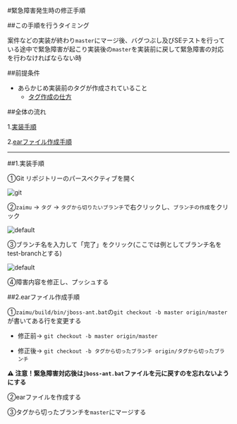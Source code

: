 #緊急障害発生時の修正手順

##この手順を行うタイミング

案件などの実装が終わり``master``にマージ後、バグつぶし及びSEテストを行っている途中で緊急障害が起こり実装後の``master``を実装前に戻して緊急障害の対応を行わなければならない時

##前提条件

- あらかじめ実装前のタグが作成されていること
  - [タグ作成の仕方](versionControlManual.md)

##全体の流れ

1.[実装手順](#実装手順)

2.[earファイル作成手順](#earファイル作成手順)

---------

##<a name="実装手順">1.実装手順

①Git リポジトリーのパースペクティブを開く

![git](https://cloud.githubusercontent.com/assets/11863596/13942413/8b393ed6-f035-11e5-94fa-ee8c3c818537.PNG)

②`zaimu` -> `タグ` -> `タグから切りたいブランチ`で右クリックし、`ブランチの作成`をクリック

![default](https://cloud.githubusercontent.com/assets/11863596/14074542/aee19cb2-f50c-11e5-86c6-099a05691399.png)

③ブランチ名を入力して「完了」をクリック(ここでは例としてブランチ名をtest-branchとする)

![default](https://cloud.githubusercontent.com/assets/11863596/14074698/f008c32c-f50d-11e5-8b8d-080377a74372.PNG)

④障害内容を修正し、プッシュする

##<a name="earファイル作成手順">2.earファイル作成手順

①``zaimu/build/bin/jboss-ant.bat``の``git checkout -b master origin/master``が書いてある行を変更する

- 修正前→ ``git checkout -b master origin/master``

- 修正後→ ``git checkout -b タグから切ったブランチ origin/タグから切ったブランチ``

**:warning: 注意！緊急障害対応後は``jboss-ant.bat``ファイルを元に戻すのを忘れないようにする**

②earファイルを作成する

③タグから切ったブランチを``master``にマージする

